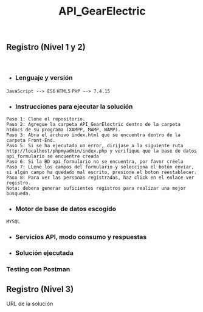 <H1 align="center"> API_GearElectric </H1>
<br>
<h2 align="left"> Registro (Nivel 1 y 2) </h2>
<br>

- <h3>Lenguaje y versión</h3>

`JavaScript --> ES6`
`HTML5`
`PHP --> 7.4.15`

- <h3>Instrucciones para ejecutar la solución</h3>

 `Paso 1: Clone el repositorio.`
 <br>
 `Paso 2: Agregue la carpeta API_GearElectric dentro de la carpeta htdocs de su programa (XAMPP, MAMP, WAMP).`
 <br>
 `Paso 3: Abra el archivo index.html que se encuentra dentro de la carpeta Front-End.`
 <br>
 `Paso 5: Si se ha ejecutado un error, dirijase a la siguiente ruta http://localhost/phpmyadmin/index.php y verifique que la base de datos api_formulario se encuentre creada`
 <br>
 `Paso 6: Si la BD api_formulario no se encuentra, por favor créela`
 <br>
 `Paso 7: LLene los campos del formulario y selecciona el botón enviar, si algún campo ha quedado mal escrito, presione el boton reestablecer.`
 <br>
 `Paso 8: Para ver las personas registradas, haz click en el enlace ver registro.`
 <br>
 `Nota: debera generar suficientes registros para realizar una mejor busqueda.`
 
- <h3>Motor de base de datos escogido</h3>

`MYSQL`

- <h3>Servicios API, modo consumo y respuestas</h3>

- <h3>Solución ejecutada</h3>

<H3 align="left"> Testing con Postman </H3>

<h2 align="left"> Registro (Nivel 3)</h2>

URL de la solución
